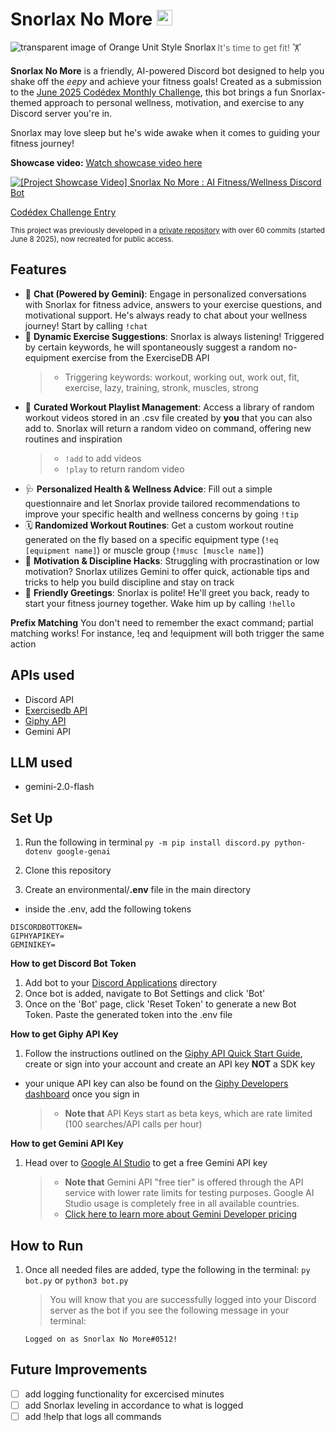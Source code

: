 # Snorlax No More <img alt="discord icon" src="https://img.icons8.com/?size=100&id=LOWwEDik1xs8&format=png&color=000000" width="25"/>

<img align="left" alt="transparent image of Orange Unit Style Snorlax" src="https://res.cloudinary.com/dsns0avdz/image/upload/v1749435757/143-orangeunite_lbf1wg.png"> </img>

> It's time to get fit! 🏋️

**Snorlax No More** is a friendly, AI-powered Discord bot designed to help you shake off the _eepy_ and achieve your fitness goals! Created as a submission to the [June 2025 Codédex Monthly Challenge](https://www.codedex.io/community/monthly-challenge/4QHMd8GadBZtZbq6W1wD), this bot brings a fun Snorlax-themed approach to personal wellness, motivation, and exercise to any Discord server you're in.

Snorlax may love sleep but he's wide awake when it comes to guiding your fitness journey!

**Showcase video:**
[Watch showcase video here](https://res.cloudinary.com/dsns0avdz/video/upload/v1750377593/___Snorlax_No_More_mpyyqx.mp4)

[![[Project Showcase Video] Snorlax No More : AI Fitness/Wellness Discord Bot](https://res.cloudinary.com/dsns0avdz/image/upload/h_350/v1750399667/mpc-hc64_1SVVWA4XI8_qkj94q.png)](https://www.youtube.com/watch?v=tL5NHOhoWto "[Project Showcase Video] Snorlax No More : AI Fitness/Wellness Discord Bot")


[Codédex Challenge Entry](https://www.codedex.io/community/monthly-challenge/submission/1jeQHezfVkohtN2dkT0d)

<sub>This project was previously developed in a [private repository](https://github.com/maescha/snorlaxnomore) with over 60 commits (started June 8 2025), now recreated for public access.</sub>

## Features

- 💬 **Chat (Powered by Gemini)**: Engage in personalized conversations with Snorlax for fitness advice, answers to your exercise questions, and motivational support. He's always ready to chat about your wellness journey! Start by calling `!chat`
- 💪 **Dynamic Exercise Suggestions**: Snorlax is always listening! Triggered by certain keywords, he will spontaneously suggest a random no-equipment exercise from the ExerciseDB API
  > - Triggering keywords: workout, working out, work out, fit, exercise, lazy, training, stronk, muscles, strong
- 🎥 **Curated Workout Playlist Management**: Access a library of random workout videos stored in an .csv file created by **you** that you can also add to. Snorlax will return a random video on command, offering new routines and inspiration
  > - `!add` to add videos
  > - `!play` to return random video
- 🩺 **Personalized Health & Wellness Advice**: Fill out a simple questionnaire and let Snorlax provide tailored recommendations to improve your specific health and wellness concerns by going `!tip`
- 🗓️ **Randomized Workout Routines**: Get a custom workout routine generated on the fly based on a specific equipment type (`!eq [equipment name]`) or muscle group (`!musc [muscle name]`)
- 🚀 **Motivation & Discipline Hacks**: Struggling with procrastination or low motivation? Snorlax utilizes Gemini to offer quick, actionable tips and tricks to help you build discipline and stay on track
- 👋 **Friendly Greetings**: Snorlax is polite! He'll greet you back, ready to start your fitness journey together. Wake him up by calling `!hello`

**Prefix Matching**
You don't need to remember the exact command; partial matching works! For instance, !eq and !equipment will both trigger the same action

## APIs used

- Discord API
- [Exercisedb API](https://exercisedb-api.vercel.app/)
- [Giphy API](https://developers.giphy.com/docs/api/#quick-start-guide)
- Gemini API

## LLM used

- gemini-2.0-flash

## Set Up

1. Run the following in terminal `py -m pip install discord.py python-dotenv google-genai`

2. Clone this repository

3. Create an environmental/**.env** file in the main directory

- inside the .env, add the following tokens

```
DISCORDBOTTOKEN=
GIPHYAPIKEY=
GEMINIKEY=
```

**How to get Discord Bot Token**

1. Add bot to your [Discord Applications](https://discord.com/developers/applications/) directory
2. Once bot is added, navigate to Bot Settings and click 'Bot'
3. Once on the 'Bot' page, click 'Reset Token' to generate a new Bot Token. Paste the generated token into the .env file

**How to get Giphy API Key**

1. Follow the instructions outlined on the [Giphy API Quick Start Guide](https://developers.giphy.com/docs/api/#quick-start-guide), create or sign into your account and create an API key **NOT** a SDK key

- your unique API key can also be found on the [Giphy Developers dashboard](https://developers.giphy.com/dashboard/) once you sign in
  > - **Note that** API Keys start as beta keys, which are rate limited (100 searches/API calls per hour)

**How to get Gemini API Key**

1. Head over to [Google AI Studio](https://aistudio.google.com/apikey) to get a free Gemini API key
   > - **Note that** Gemini API "free tier" is offered through the API service with lower rate limits for testing purposes. Google AI Studio usage is completely free in all available countries.
   > - [Click here to learn more about Gemini Developer pricing](https://ai.google.dev/gemini-api/docs/pricing)

## How to Run

1. Once all needed files are added, type the following in the terminal:
   `py bot.py` or `python3 bot.py`

   > You will know that you are successfully logged into your Discord server as the bot if you see the following message in your terminal:

   `Logged on as Snorlax No More#0512!`

## Future Improvements

- [ ] add logging functionality for excercised minutes
- [ ] add Snorlax leveling in accordance to what is logged
- [ ] add !help that logs all commands
